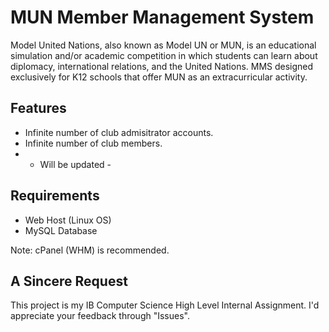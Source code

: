 # MUN Member Management System
Model United Nations, also known as Model UN or MUN, is an educational simulation and/or academic competition in which students can learn about diplomacy, international relations, and the United Nations. MMS designed exclusively for K12 schools that offer MUN as an extracurricular activity.

## Features
* Infinite number of club admisitrator accounts.
* Infinite number of club members.
* - Will be updated -

## Requirements
* Web Host (Linux OS)
* MySQL Database

Note: cPanel (WHM) is recommended.

## A Sincere Request
This project is my IB Computer Science High Level Internal Assignment. I'd appreciate your feedback through "Issues".
